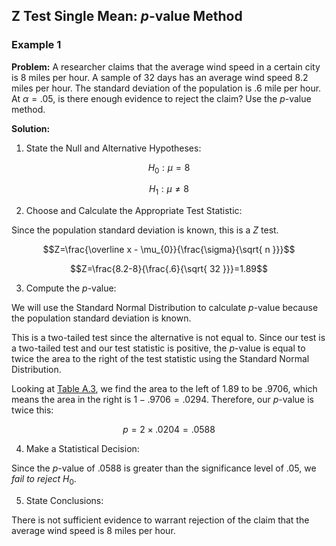 ## Z Test Single Mean: $p$-value Method

### Example 1

**Problem:** A researcher claims that the average wind speed in a certain city is 8 miles per hour. A sample of 32 days has an average wind speed 8.2 miles per hour. The standard deviation of the population is .6 mile per hour. At $\alpha=.05$, is there enough evidence to reject the claim? Use the $p$-value method.

**Solution:**

1. State the Null and Alternative Hypotheses:

$$H_{0}:\mu=8$$

$$H_{1}:\mu \neq 8$$

2. Choose and Calculate the Appropriate Test Statistic:

Since the population standard deviation is known, this is a $Z$ test.

$$Z=\frac{\overline x - \mu_{0}}{\frac{\sigma}{\sqrt{ n }}}$$

$$Z=\frac{8.2-8}{\frac{.6}{\sqrt{ 32 }}}=1.89$$

3. Compute the $p$-value:

We will use the Standard Normal Distribution to calculate $p$-value because the population standard deviation is known.

This is a two-tailed test since the alternative is not equal to. Since our test is a two-tailed test and our test statistic is positive, the $p$-value is equal to twice the area to the right of the test statistic using the Standard Normal Distribution.

Looking at [Table A.3](./Resources/Table_A3.pdf), we find the area to the left of $1.89$ to be $.9706$, which means the area in the right is $1-.9706=.0294$. Therefore, our $p$-value is twice this:

$$p=2\times.0204=.0588$$

4. Make a Statistical Decision:

Since the $p$-value of $.0588$ is greater than the significance level of $.05$, we _fail to reject_ $H_{0}$.

5. State Conclusions:

There is not sufficient evidence to warrant rejection of the claim that the average wind speed is 8 miles per hour.

